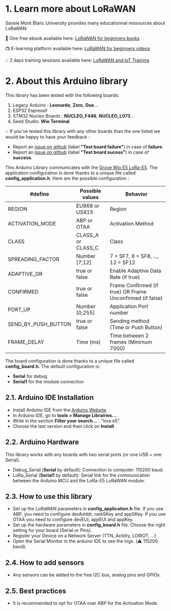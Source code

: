 # 1. Learn more about LoRaWAN

Savoie Mont Blanc University provides many educationnal ressources about LoRaWAN:

:notebook: One free ebook available here: [LoRaWAN for beginners books](https://www.univ-smb.fr/lorawan/en/free-book/)

:tv: E-learning platform available here: [LoRaWAN for beginners videos](https://www.udemy.com/course/lora-lorawan-internet-of-things/?referralCode=21DED0F1021F4E261955)

:bulb: 2 days training sessions available here: [LoRaWAN and IoT Training](https://www.univ-smb.fr/lorawan/avada_portfolio/formation-distanciel/)


# 2. About this Arduino library
This library has been tested with the following boards: 
1. Legacy Arduino : **Leonardo**, **Zero**, **Due**...
2. ESP32 Espressif
3. STM32 Nucleo Boards : **NUCLEO_F446**, **NUCLEO_L073**...
4. Seed Studio: **Wio Terminal**

:bulb: If you've tested this library with any other boards than the one listed we would be happy to have your feedback :
- Report an [issue on github](https://github.com/SylvainMontagny/LoRaE5/issues/new) (label **"Test board failure"**) in case of **failure**.
- Report an [issue on github](https://github.com/SylvainMontagny/LoRaE5/issues/new) (label **"Test board sucess"**) in case of **success**.

This Arduino Library communicates with the [Grove Wio E5 LoRa-E5](https://wiki.seeedstudio.com/Grove_LoRa_E5_New_Version/). The application configuration is done thanks to a unique file called **config_application.h**. Here are the possible configuration :

| #define           	| Possible values      	|  Behavior                                                    	|
|----------------------	|--------------------	|---------------------------------------------------------------|
| REGION                | EU868 or US915        |  Region                                                       |
| ACTIVATION_MODE      	| ABP or OTAA        	|  Activation Method                              	            |
| CLASS                	| CLASS_A or CLASS_C 	|  Class                                             	        |
| SPREADING_FACTOR     	| Number [7;12]      	|  7 = SF7, 8 = SF8, ..., 12 = SF12                             |
| ADAPTIVE_DR          	| true or false      	|  Enable Adaptive Data Rate (if true)                         	|
| CONFIRMED            	| true or false      	|  Frame Confirmed (if true) OR Frame Unconfirmed (if false)   	|
| PORT_UP               | Number [0;255]     	|  Application Port number                                     	|
| SEND_BY_PUSH_BUTTON  	| true or false      	|  Sending method (Time or Push Button)                        	|
| FRAME_DELAY          	| Time (ms)         	|  Time between 2 frames (Minimum 7000)                        	|


The board configuration is done thanks to a unique file called **config_board.h**. The default configuration is:
- **Serial** for debug
- **Serial1** for the module connection
 
 
## 2.1. Arduino IDE Installation

- Install Arduino IDE from the [Arduino Website](https://www.arduino.cc/).
- In Arduino IDE, go to **tools > Manage Librairies...**.
- Write in the section **Filter your search...** : "lora e5".
- Choose the last version and then click on **Install**.


## 2.2. Arduino Hardware

This library works with any boards with two serial ports (or one USB + one Serial). 
- Debug_Serial (**Serial** by default): Connection to computer: 115200 baud. 
- LoRa_Serial (**Serial1** by default): Serial link for the communication between the Arduino MCU and the LoRa-E5 LoRaWAN module. 


## 2.3. How to use this library

- Set up the LoRaWAN parameters in **config_application.h** file. If you use ABP, you need to configure devAdddr, nwkSKey and appSKey. If you use OTAA you need to configure devEUI, appEUI and appKey.
- Set up the hardware parameters in **config_board.h** file. Choose the right setting for your board (Serial or Pins).
- Register your Device on a Network Server (TTN, Actility, LORIOT, ...)
- Open the Serial Monitor in the arduino IDE to see the logs. (:warning: 115200 baud).


## 2.4. How to add sensors

- Any sensors can be added to the free I2C bus, analog pins and GPIOs.


## 2.5. Best practices

- It is recommended to opt for OTAA over ABP for the Activation Mode.